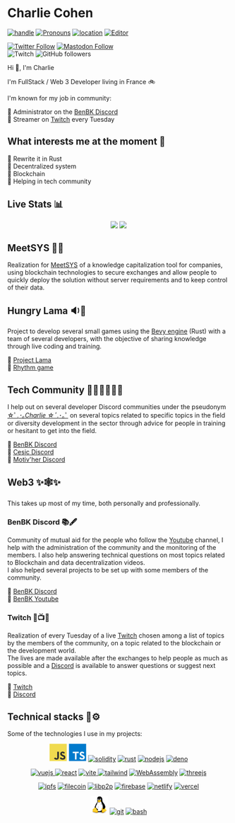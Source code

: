 # Charlie Cohen

[![handle](https://img.shields.io/badge/handle-@linzell-green)](https://fosstodon.org/@linzell) [![Pronouns](https://img.shields.io/badge/pronouns-she/her-ff69b4)](https://en.wikipedia.org/wiki/She_(pronoun)) [![location](https://img.shields.io/badge/location-🇨🇵%20Lyon-blue)](https://duckduckgo.com/?q=lyon+map&t=ffab&ia=web&iaxm=maps) [![Editor](https://img.shields.io/badge/editor-vsc-blue)](https://github.com/microsoft/vscode)

[![Twitter Follow](https://img.shields.io/twitter/follow/Linzellart?style=social)](https://twitter.com/Linzellart) [![Mastodon Follow](https://img.shields.io/mastodon/follow/109603642624824125?domain=https%3A%2F%2Ffosstodon.org%2F&style=social)](https://fosstodon.org/@linzell) <br>
![Twitch](https://img.shields.io/twitch/status/Linzellart?style=social)
![GitHub followers](https://img.shields.io/github/followers/linzell?style=social)

Hi :wave:, I'm Charlie

I'm FullStack / Web 3 Developer living in France 🚲

I'm known for my job in community: <br>

🔸 Administrator on the [BenBK Discord](https://discord.gg/endAzzPNrt) <br>
🔸 Streamer on [Twitch](https://www.twitch.tv/linzellart) every Tuesday <br>

## What interests me at the moment 🌱

🔸 Rewrite it in Rust <br>
🔸 Decentralized system <br>
🔸 Blockchain <br>
🔸 Helping in tech community <br>

## Live Stats 📊

<p align="center">
<img src="https://github-readme-stats.vercel.app/api?username=linzell&count_private=true&show_icons=true&layout=compact&theme=tokyonight" />
<img src="https://github-readme-stats.vercel.app/api/top-langs/?username=linzell&count_private=true&langs_count=7&hide=html,postscript&exclude_repo=Machine-Learning-Course,dotfiles&layout=compact&theme=tokyonight" />
</p>

## MeetSYS 🧬🔬

Realization for [MeetSYS](https://github.com/meetsys) of a knowledge capitalization tool for companies, using blockchain technologies to secure exchanges and allow people to quickly deploy the solution without server requirements and to keep control of their data.

## Hungry Lama 🔉🦙

Project to develop several small games using the [Bevy engine](https://github.com/bevyengine/bevy) (Rust) with a team of several developers, with the objective of sharing knowledge through live coding and training.

🔸 [Project Lama](https://github.com/Hungry-Lama/lama_rts) <br>
🔸 [Rhythm game](https://github.com/Linzell/bevy_rhythm) <br>

## Tech Community 🧑‍💻👩‍💻👨‍💻 

I help out on several developer Discord communities under the pseudonym [☆ﾟ.*･｡Charlie ☆ﾟ.*･｡ﾟ](https://discord.com/users/%E2%98%86%EF%BE%9F.*%EF%BD%A5%EF%BD%A1%EF%BE%9FLinzell%20%E2%98%86%EF%BE%9F.*%EF%BD%A5%EF%BD%A1%EF%BE%9F#4575/) on several topics related to specific topics in the field or diversity development in the sector through advice for people in training or hesitant to get into the field.

🔸 [BenBK Discord](https://discord.gg/endAzzPNrt) <br>
🔸 [Cesic Discord](https://discord.gg/TZQGUsVutM) <br>
🔸 [Motiv'her Discord](https://www.motivher.fr/) <br>

## Web3 :sparkles:🕸️:sparkles:

This takes up most of my time, both personally and professionally.

### BenBK Discord 📚🖋️

Community of mutual aid for the people who follow the [Youtube](https://www.youtube.com/@BenBK) channel, I help with the administration of the community and the monitoring of the members. I also help answering technical questions on most topics related to Blockchain and data decentralization videos. <br>
I also helped several projects to be set up with some members of the community.

🔸 [BenBK Discord](https://discord.gg/endAzzPNrt) <br>
🔸 [BenBK Youtube](https://www.youtube.com/@BenBK) <br>

### Twitch 🎥📺📼

Realization of every Tuesday of a live [Twitch](https://www.twitch.tv/linzellart) chosen among a list of topics by the members of the community, on a topic related to the blockchain or the development world. <br>
The lives are made available after the exchanges to help people as much as possible and a [Discord](https://discord.gg/pp6nxhtSnf) is available to answer questions or suggest next topics.

🔸 [Twitch](https://www.twitch.tv/linzellart) <br>
🔸 [Discord](https://discord.gg/pp6nxhtSnf) <br>

## Technical stacks 🔧⚙️

Some of the technologies I use in my projects:

<p align="center">
<a href="https://developer.mozilla.org/en-US/docs/Web/JavaScript" target="_blank"> <img src="https://raw.githubusercontent.com/devicons/devicon/master/icons/javascript/javascript-original.svg" alt="javascript" width="40" height="40"/></a>
<a href="https://www.typescriptlang.org/" target="_blank"> <img src="https://raw.githubusercontent.com/devicons/devicon/master/icons/typescript/typescript-original.svg" alt="solidity" width="40" height="40"/></a>
<a href="https://soliditylang.org/" target="_blank"> <img src="https://upload.wikimedia.org/wikipedia/commons/9/98/Solidity_logo.svg" alt="solidity" width="40" height="40"/></a>
<a href="https://www.rust-lang.org/" target="_blank"> <img src="https://www.vectorlogo.zone/logos/rust-lang/rust-lang-icon.svg" alt="rust" width="40" height="40"/></a>
<a href="https://nodejs.org" target="_blank"> <img src="https://www.vectorlogo.zone/logos/nodejs/nodejs-icon.svg" alt="nodejs" width="40" height="40"/></a>
<a href="https://deno.land/" target="_blank"> <img src="https://deno.land/logo.svg" alt="deno" width="40" height="40"/></a>
</p>

<p align="center">
<a href="https://vuejs.org/" target="_blank"> <img src="https://www.vectorlogo.zone/logos/vuejs/vuejs-icon.svg" alt="vuejs" width="40" height="40"/> </a>
<a href="https://reactjs.org/" target="_blank"> <img src="https://www.vectorlogo.zone/logos/reactjs/reactjs-icon.svg" alt="react" width="40" height="40"/></a>
<a href="https://vitejs.dev/" target="_blank"> <img src="https://vectorwiki.com/images/bjlcA__vitejs.svg" alt="vite" width="40" height="40"/> </a>
<a href="https://tailwindcss.com/" target="_blank"> <img src="https://www.vectorlogo.zone/logos/tailwindcss/tailwindcss-icon.svg" alt="tailwind" width="40" height="40"/></a>
<a href="https://webassembly.org/" target="_blank"> <img src="https://www.vectorlogo.zone/logos/webassembly/webassembly-icon.svg" alt="WebAssembly" width="40" height="40"/></a>
<a href="https://threejs.org" target="_blank"> <img src="https://external-content.duckduckgo.com/iu/?u=https%3A%2F%2Fdiscoverthreejs.com%2Fimages%2Fapp-logos%2Fforum.png&f=1&nofb=1&ipt=d9e3335f516416f5ef0190eedd8a19df6fa4eb8267df67abd13fa163eb9b1d47&ipo=images" alt="threejs" width="40" height="40"/></a>
</p>

<p align="center">
<a href="https://ipfs.io/" target="_blank"> <img src="https://github.com/maxogden/hexbin/blob/gh-pages/vector/ipfs.svg" alt="ipfs" width="40" height="40"/></a>
 <a href="https://filecoin.io" target="_blank"> <img src="https://www.vectorlogo.zone/logos/filecoinio/filecoinio-icon.svg" alt="filecoin" width="40" height="40"/></a>
<a href="https://libp2p.io" target="_blank"> <img src="https://cdn1.betapage.co/logo/119868595-119868636.png?w=200&h=200&fit=crop" alt="libp2p" width="40" height="40"/></a>
<a href="https://firebase.google.com/" target="_blank"> <img src="https://www.vectorlogo.zone/logos/firebase/firebase-icon.svg" alt="firebase" width="40" height="40"/></a>
<a href="https://www.netlify.com" target="_blank"> <img src="https://www.vectorlogo.zone/logos/netlify/netlify-icon.svg" alt="netlify" width="40" height="40"/></a>
<a href="https://vercel.com/" target="_blank"> <img src="https://assets.vercel.com/image/upload/front/favicon/round-2/180x180.png" alt="vercel" width="40" height="40"/></a>
</p>

<p align="center">
<a href="https://www.linux.org/" target="_blank"> <img src="https://raw.githubusercontent.com/devicons/devicon/master/icons/linux/linux-original.svg" alt="linux" width="40" height="40"/></a>
<a href="https://git-scm.com/" target="_blank"> <img src="https://www.vectorlogo.zone/logos/git-scm/git-scm-icon.svg" alt="git" width="40" height="40"/></a>
<a href="https://www.gnu.org/software/bash/" target="_blank"> <img src="https://www.vectorlogo.zone/logos/gnu_bash/gnu_bash-icon.svg" alt="bash" width="40" height="40"/></a>
</p>
